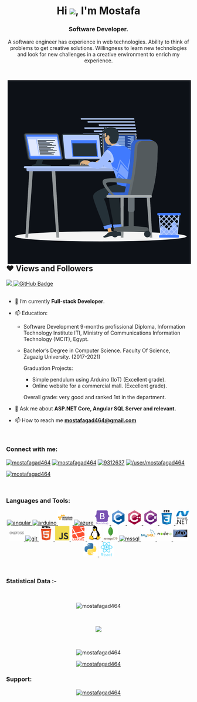 <h1 align="center">Hi <img src="https://raw.githubusercontent.com/MartinHeinz/MartinHeinz/master/wave.gif" width="30px">, I'm Mostafa</h1>
<h3 align="center">Software Developer.</h3>
<p align="center">
    A software engineer has experience in web technologies. Ability to think of problems to get creative solutions. Willingness to learn new technologies and look for new challenges in a creative environment to enrich my experience.
</p>


<br>


<p align="center"><img align="right" src="https://github.com/mostafagad464/mostafagad464/blob/main/animation_500_kxa883sd.gif" alt="adam-pw" /></p>

## ❤ Views and Followers
<a href="https://github.com/mostafagad464/github-profile-views-counter">
    <img src="https://komarev.com/ghpvc/?username=mostafagad464"> </a>
<a href="https://github.com/mostafagad464?tab=followers"><img src="https://img.shields.io/github/followers/mostafagad464?label=Followers&style=social" alt="GitHub Badge"></a>
<br><br>



- 🌱 I’m currently **Full-stack Developer**.

- 📫	Education: 
    - Software Development 9-months profissional Diploma, Information Technology Institute ITI, 
      Ministry of Communications Information Technology (MCIT), Egypt.  
    - Bachelor’s Degree in Computer Science.
      Faculty Of Science, Zagazig University. (2017-2021)

      Graduation Projects:
        - Simple pendulum using Arduino (IoT) (Excellent grade).
        - Online website for a commercial mall. (Excellent grade).

      Overall grade: very good and ranked 1st in the department.

- 💬 Ask me about **ASP.NET Core, Angular SQL Server and relevant.**
- 📫 How to reach me **mostafagad464@gmail.com**



<br>

<h3 align="left">Connect with me:</h3>
<p align="left">
<a href="https://twitter.com/mostafagad464" target="blank"><img align="center" src="https://raw.githubusercontent.com/rahuldkjain/github-profile-readme-generator/master/src/images/icons/Social/twitter.svg" alt="mostafagad464" height="30" width="40" /></a>
<a href="https://linkedin.com/in/mostafagad464" target="blank"><img align="center" src="https://raw.githubusercontent.com/rahuldkjain/github-profile-readme-generator/master/src/images/icons/Social/linked-in-alt.svg" alt="mostafagad464" height="30" width="40" /></a>
<a href="https://stackoverflow.com/users/9312637" target="blank"><img align="center" src="https://raw.githubusercontent.com/rahuldkjain/github-profile-readme-generator/master/src/images/icons/Social/stack-overflow.svg" alt="9312637" height="30" width="40" /></a>
<a href="https://auth.geeksforgeeks.org/user//user/mostafagad464" target="blank"><img align="center" src="https://raw.githubusercontent.com/rahuldkjain/github-profile-readme-generator/master/src/images/icons/Social/geeks-for-geeks.svg" alt="/user/mostafagad464" height="30" width="40" /></a>
<p align="left"> <a href="https://twitter.com/mostafagad464" target="blank"><img src="https://img.shields.io/twitter/follow/mostafagad464?logo=twitter&style=for-the-badge" alt="mostafagad464" /></a> </p>
</p>

<br>

<h3 align="left">Languages and Tools:</h3>
<p align="center"> <a href="https://angular.io" target="_blank" rel="noreferrer"> <img src="https://angular.io/assets/images/logos/angular/angular.svg" alt="angular" width="40" height="40"/> </a> <a href="https://www.arduino.cc/" target="_blank" rel="noreferrer"> <img src="https://cdn.worldvectorlogo.com/logos/arduino-1.svg" alt="arduino" width="40" height="40"/> </a> <a href="https://aws.amazon.com" target="_blank" rel="noreferrer"> <img src="https://raw.githubusercontent.com/devicons/devicon/master/icons/amazonwebservices/amazonwebservices-original-wordmark.svg" alt="aws" width="40" height="40"/> </a> <a href="https://azure.microsoft.com/en-in/" target="_blank" rel="noreferrer"> <img src="https://www.vectorlogo.zone/logos/microsoft_azure/microsoft_azure-icon.svg" alt="azure" width="40" height="40"/> </a> <a href="https://getbootstrap.com" target="_blank" rel="noreferrer"> <img src="https://raw.githubusercontent.com/devicons/devicon/master/icons/bootstrap/bootstrap-plain-wordmark.svg" alt="bootstrap" width="40" height="40"/> </a> <a href="https://www.cprogramming.com/" target="_blank" rel="noreferrer"> <img src="https://raw.githubusercontent.com/devicons/devicon/master/icons/c/c-original.svg" alt="c" width="40" height="40"/> </a> <a href="https://www.w3schools.com/cpp/" target="_blank" rel="noreferrer"> <img src="https://raw.githubusercontent.com/devicons/devicon/master/icons/cplusplus/cplusplus-original.svg" alt="cplusplus" width="40" height="40"/> </a> <a href="https://www.w3schools.com/cs/" target="_blank" rel="noreferrer"> <img src="https://raw.githubusercontent.com/devicons/devicon/master/icons/csharp/csharp-original.svg" alt="csharp" width="40" height="40"/> </a> <a href="https://www.w3schools.com/css/" target="_blank" rel="noreferrer"> <img src="https://raw.githubusercontent.com/devicons/devicon/master/icons/css3/css3-original-wordmark.svg" alt="css3" width="40" height="40"/> </a> <a href="https://dotnet.microsoft.com/" target="_blank" rel="noreferrer"> <img src="https://raw.githubusercontent.com/devicons/devicon/master/icons/dot-net/dot-net-original-wordmark.svg" alt="dotnet" width="40" height="40"/> </a> <a href="https://expressjs.com" target="_blank" rel="noreferrer"> <img src="https://raw.githubusercontent.com/devicons/devicon/master/icons/express/express-original-wordmark.svg" alt="express" width="40" height="40"/> </a> <a href="https://git-scm.com/" target="_blank" rel="noreferrer"> <img src="https://www.vectorlogo.zone/logos/git-scm/git-scm-icon.svg" alt="git" width="40" height="40"/> </a> <a href="https://www.w3.org/html/" target="_blank" rel="noreferrer"> <img src="https://raw.githubusercontent.com/devicons/devicon/master/icons/html5/html5-original-wordmark.svg" alt="html5" width="40" height="40"/> </a> <a href="https://developer.mozilla.org/en-US/docs/Web/JavaScript" target="_blank" rel="noreferrer"> <img src="https://raw.githubusercontent.com/devicons/devicon/master/icons/javascript/javascript-original.svg" alt="javascript" width="40" height="40"/> </a> <a href="https://laravel.com/" target="_blank" rel="noreferrer"> <img src="https://raw.githubusercontent.com/devicons/devicon/master/icons/laravel/laravel-plain-wordmark.svg" alt="laravel" width="40" height="40"/> </a> <a href="https://www.linux.org/" target="_blank" rel="noreferrer"> <img src="https://raw.githubusercontent.com/devicons/devicon/master/icons/linux/linux-original.svg" alt="linux" width="40" height="40"/> </a> <a href="https://www.mongodb.com/" target="_blank" rel="noreferrer"> <img src="https://raw.githubusercontent.com/devicons/devicon/master/icons/mongodb/mongodb-original-wordmark.svg" alt="mongodb" width="40" height="40"/> </a> <a href="https://www.microsoft.com/en-us/sql-server" target="_blank" rel="noreferrer"> <img src="https://www.svgrepo.com/show/303229/microsoft-sql-server-logo.svg" alt="mssql" width="40" height="40"/> </a> <a href="https://www.mysql.com/" target="_blank" rel="noreferrer"> <img src="https://raw.githubusercontent.com/devicons/devicon/master/icons/mysql/mysql-original-wordmark.svg" alt="mysql" width="40" height="40"/> </a> <a href="https://nodejs.org" target="_blank" rel="noreferrer"> <img src="https://raw.githubusercontent.com/devicons/devicon/master/icons/nodejs/nodejs-original-wordmark.svg" alt="nodejs" width="40" height="40"/> </a> <a href="https://www.php.net" target="_blank" rel="noreferrer"> <img src="https://raw.githubusercontent.com/devicons/devicon/master/icons/php/php-original.svg" alt="php" width="40" height="40"/> </a> <a href="https://www.python.org" target="_blank" rel="noreferrer"> <img src="https://raw.githubusercontent.com/devicons/devicon/master/icons/python/python-original.svg" alt="python" width="40" height="40"/> </a> <a href="https://reactjs.org/" target="_blank" rel="noreferrer"> <img src="https://raw.githubusercontent.com/devicons/devicon/master/icons/react/react-original-wordmark.svg" alt="react" width="40" height="40"/> </a> </p>


<br>

</div>


<h3>Statistical Data :-</h3>

<br>
<p align="center"><img align="center"
    src="https://github-readme-stats.vercel.app/api/top-langs?username=mostafagad464&show_icons=false&locale=en&bg_color=0d1117&text_color=ffffff&layout=compact"
    alt="mostafagad464" 
    bg_color=#808080/>
</p>
<br>
<p align="center">
<img src="https://github-readme-stats.vercel.app/api?username=mostafagad464&show_icons=true&theme=midnight-purple" align="center">
</p>
<br>
<p align="center"><img align="center" src="https://github-readme-streak-stats.herokuapp.com/?user=mostafagad464&theme=dark&background=0d1117&date_format=M%20j%5B%2C%20Y%5D" alt="mostafagad464" /></p>
      
<p align="center"> <a align="center" href="https://github.com/ryo-ma/github-profile-trophy"><img src="https://github-profile-trophy.vercel.app/?username=mostafagad464" alt="mostafagad464" /></a> </p>

<h3 align="left">Support:</h3>
<p align="center"><a  href="https://www.buymeacoffee.com/mostafagad464"> <img align="center" src="https://cdn.buymeacoffee.com/buttons/v2/default-yellow.png" height="50" width="210" alt="mostafagad464" /></a></p><br><br>

